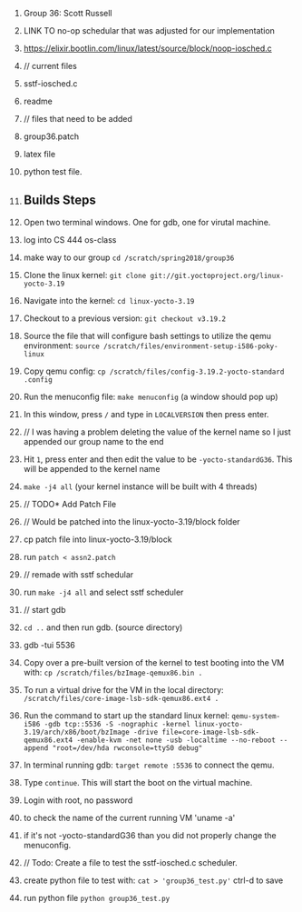 1. Group 36: Scott Russell

1. LINK TO no-op schedular that was adjusted for our implementation
1. https://elixir.bootlin.com/linux/latest/source/block/noop-iosched.c

1. // current files
1.	sstf-iosched.c
1.	readme
1. // files that need to be added
1.	group36.patch
1.	latex file
1. 	python test file.


	

1. ## Builds Steps

1.	Open two terminal windows. One for gdb, one for virutal machine.
1.	log into CS 444 os-class
1.	make way to our group `cd /scratch/spring2018/group36`
1.	Clone the linux kernel: `git clone git://git.yoctoproject.org/linux-yocto-3.19`
1.	Navigate into the kernel: `cd linux-yocto-3.19`
1.  Checkout to a previous version: `git checkout v3.19.2`
1.	Source the file that will configure bash settings to utilize the qemu environment: `source /scratch/files/environment-setup-i586-poky-linux`
1.	Copy qemu config: `cp /scratch/files/config-3.19.2-yocto-standard .config`
1.	Run the menuconfig file: `make menuconfig` (a window should pop up)
1.	In this window, press `/` and type in `LOCALVERSION` then press enter. 
1. // I was having a problem deleting the value of the kernel name so I just appended our group name to the end
1.	Hit `1`, press enter and then edit the value to be `-yocto-standardG36`. This will be appended to the kernel name
1.	`make -j4 all` (your kernel instance will be built with 4 threads)


1. // TODO* Add Patch File
1. // Would be patched into the linux-yocto-3.19/block folder
1.   cp patch file into linux-yocto-3.19/block
1.  run `patch < assn2.patch`
1. // remade with sstf schedular
1.  run `make -j4 all` and select sstf scheduler



1. // start gdb
1.	`cd ..` and then run gdb. (source directory)
1.	gdb -tui 5536
1. Copy over a pre-built version of the kernel to test booting into the VM with: `cp /scratch/files/bzImage-qemux86.bin .`
1.	To run a virtual drive for the VM in the local directory: `/scratch/files/core-image-lsb-sdk-qemux86.ext4 .`
1.	Run the command to start up the standard linux kernel: `qemu-system-i586 -gdb tcp::5536 -S -nographic -kernel linux-yocto-3.19/arch/x86/boot/bzImage -drive file=core-image-lsb-sdk-qemux86.ext4 -enable-kvm -net none -usb -localtime --no-reboot --append "root=/dev/hda rwconsole=ttyS0 debug"`
1.	In terminal running gdb: `target remote :5536` to connect the qemu.
1.	Type `continue`. This will start the boot on the virtual machine.
1. 	Login with root, no password
1. 	to check the name of the current running VM 'uname -a' 
1.	if it's not -yocto-standardG36 than you did not properly change the menuconfig.

1. 	// Todo: Create a file to test the sstf-iosched.c scheduler.
1. create python file to test with: `cat > 'group36_test.py'` ctrl-d to save
1. run python file `python group36_test.py`
